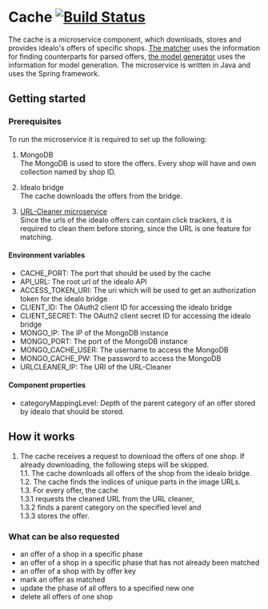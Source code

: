 # Cache [![Build Status](https://travis-ci.org/HPI-BP2017N2/Cache.svg?branch=master)](https://travis-ci.org/HPI-BP2017N2/Cache)
The cache is a microservice component, which downloads, stores and provides idealo's offers of specific shops.
[The matcher](https://github.com/HPI-BP2017N2/Matcher) uses the information for finding counterparts for parsed offers, [the model generator](https://github.com/HPI-BP2017N2/MachineLearningModelGenerator) uses the information for model generation.
The microservice is written in Java and uses the Spring framework.

## Getting started
### Prerequisites

To run the microservice it is required to set up the following:

1. MongoDB  
 The MongoDB is used to store the offers. Every shop will have and own collection named by shop ID.

2. Idealo bridge  
 The cache downloads the offers from the bridge.

3. [URL-Cleaner microservice](https://github.com/HPI-BP2017N2/URLCleaner)  
 Since the urls of the idealo offers can contain click trackers, it is required to clean them before storing, since the URL is one feature for matching.
 
#### Environment variables
- CACHE_PORT: The port that should be used by the cache
- API_URL: The root url of the idealo API
- ACCESS_TOKEN_URI: The uri which will be used to get an authorization token for the idealo bridge
- CLIENT_ID: The OAuth2 client ID for accessing the idealo bridge
- CLIENT_SECRET: The OAuth2 client secret ID for accessing the idealo bridge
- MONGO_IP: The IP of the MongoDB instance
- MONGO_PORT: The port of the MongoDB instance
- MONGO_CACHE_USER: The username to access the MongoDB
- MONGO_CACHE_PW: The password to access the MongoDB
- URLCLEANER_IP: The URI of the URL-Cleaner

#### Component properties
- categoryMappingLevel: Depth of the parent category of an offer stored by idealo that should be stored.

## How it works
1. The cache receives a request to download the offers of one shop. If already downloading, the following steps will be skipped.  
 1.1. The cache downloads all offers of the shop from the idealo bridge.  
 1.2. The cache finds the indices of unique parts in the image URLs.  
 1.3. For every offer, the cache  
  1.3.1 requests the cleaned URL from the URL cleaner,  
  1.3.2 finds a parent category on the specified level and  
  1.3.3 stores the offer.

### What can be also requested
- an offer of a shop in a specific phase
- an offer of a shop in a specific phase that has not already been matched
- an offer of a shop with by offer key
- mark an offer as matched
- update the phase of all offers to a specified new one
- delete all offers of one shop
  